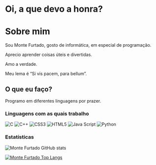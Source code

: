 # Oi, a que devo a honra?

# Sobre mim
Sou Monte Furtado, gosto de informática, em especial de programação.

Aprecio aprender coisas úteis e divertidas.

Amo a verdade.

Meu lema é “Si vis pacem, para bellum”.

## O que eu faço?
Programo em diferentes linguagens por prazer.

### Linguagens com as quais trabalho
![C](https://img.shields.io/badge/C-00599C?style=for-the-badge&logo=c&logoColor=white)
![C++](https://img.shields.io/badge/C%2B%2B-00599C?style=for-the-badge&logo=c%2B%2B&logoColor=white)
![CSS3](https://img.shields.io/badge/CSS3-1572B6?style=for-the-badge&logo=css3&logoColor=white)
![HTML5](https://img.shields.io/badge/HTML5-E34F26?style=for-the-badge&logo=html5&logoColor=white)
![Java Script](https://img.shields.io/badge/JavaScript-323330?style=for-the-badge&logo=javascript&logoColor=F7DF1E)
![Python](https://img.shields.io/badge/Python-3776AB?style=for-the-badge&logo=python&logoColor=white)

### Estatísticas
![Monte Furtado GitHub stats](https://github-readme-stats.vercel.app/api?username=montefurtado&show=reviews,discussions_started,discussions_answered,prs_merged,prs_merged_percentage&show_icons=true&theme=dark)

[![Monte Furtado Top Langs](https://github-readme-stats.vercel.app/api/top-langs/?username=montefurtado&langs_count=10&layout=pie)](https://github.com/montefurtado)
